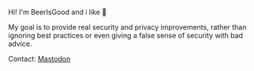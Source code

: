 Hi! I'm BeerIsGood and i like 🍺


My goal is to provide real security and privacy improvements,
rather than ignoring best practices or even giving a false sense of security with bad advice.

Contact:
<a rel="me" href="https://infosec.exchange/@beerisgood">Mastodon</a>
